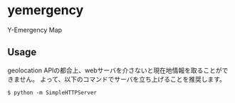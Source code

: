 yemergency
==========

Y-Emergency Map


## Usage

geolocation APIの都合上、webサーバを介さないと現在地情報を取ることができません。
よって、以下のコマンドでサーバを立ち上げることを推奨します。

```
$ python -m SimpleHTTPServer
```
